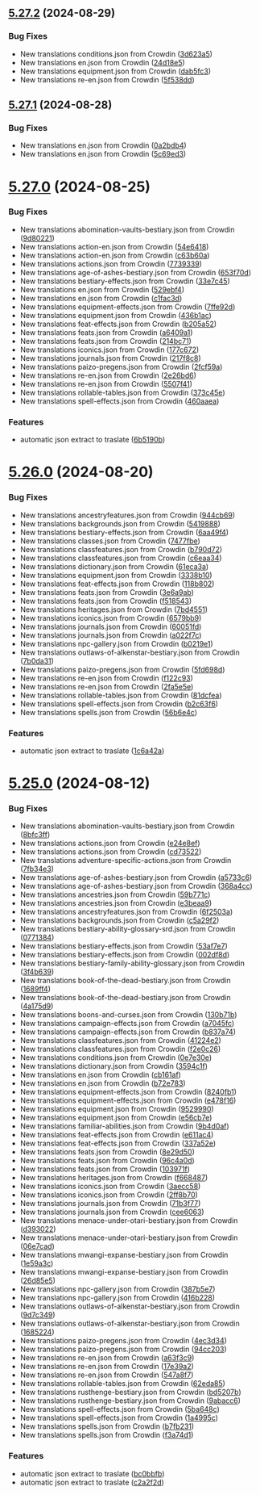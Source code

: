 ## [5.27.2](https://github.com/allnnde/pf2e-esp-translation/compare/v5.27.1...v5.27.2) (2024-08-29)


### Bug Fixes

* New translations conditions.json from Crowdin ([3d623a5](https://github.com/allnnde/pf2e-esp-translation/commit/3d623a583d542cd7ce9e3a070c16aeffd2105dda))
* New translations en.json from Crowdin ([24d18e5](https://github.com/allnnde/pf2e-esp-translation/commit/24d18e5d5dc75e88a253ed5920ad048d7e8d4243))
* New translations equipment.json from Crowdin ([dab5fc3](https://github.com/allnnde/pf2e-esp-translation/commit/dab5fc34a3ee44af0c3e8ce09e4fa25165cb322d))
* New translations re-en.json from Crowdin ([5f538dd](https://github.com/allnnde/pf2e-esp-translation/commit/5f538dd308924b8f7109ffb53b95a0c56be1414e))



## [5.27.1](https://github.com/allnnde/pf2e-esp-translation/compare/v5.27.0...v5.27.1) (2024-08-28)


### Bug Fixes

* New translations en.json from Crowdin ([0a2bdb4](https://github.com/allnnde/pf2e-esp-translation/commit/0a2bdb4ed262fbaf06de65450707ed5c3dbdaedd))
* New translations en.json from Crowdin ([5c69ed3](https://github.com/allnnde/pf2e-esp-translation/commit/5c69ed3be3622f14ec62c7aa61a2075909d931cf))



# [5.27.0](https://github.com/allnnde/pf2e-esp-translation/compare/v5.26.0...v5.27.0) (2024-08-25)


### Bug Fixes

* New translations abomination-vaults-bestiary.json from Crowdin ([9d80221](https://github.com/allnnde/pf2e-esp-translation/commit/9d802218ac8a8c321a7601b91910029c64f914ca))
* New translations action-en.json from Crowdin ([54e6418](https://github.com/allnnde/pf2e-esp-translation/commit/54e64185e58aad6d524f32cbfec5ddbec2f84d92))
* New translations action-en.json from Crowdin ([c63b60a](https://github.com/allnnde/pf2e-esp-translation/commit/c63b60ad08e1c59459fbed4f5cc7131d66d5f2a3))
* New translations actions.json from Crowdin ([7739339](https://github.com/allnnde/pf2e-esp-translation/commit/7739339125977c4fb4c55194c9eb02b0788f644f))
* New translations age-of-ashes-bestiary.json from Crowdin ([653f70d](https://github.com/allnnde/pf2e-esp-translation/commit/653f70db50d363501ef3ab84cd3eaa5ac4a81fdb))
* New translations bestiary-effects.json from Crowdin ([33e7c45](https://github.com/allnnde/pf2e-esp-translation/commit/33e7c450a01f8053f3c7fa76ad1bdeb87751d53d))
* New translations en.json from Crowdin ([529ebf4](https://github.com/allnnde/pf2e-esp-translation/commit/529ebf49c40b5b6b09a17cdab4988e33c0ce53fd))
* New translations en.json from Crowdin ([c1fac3d](https://github.com/allnnde/pf2e-esp-translation/commit/c1fac3d6a217e609b54c4765965fe137e2853ff4))
* New translations equipment-effects.json from Crowdin ([7ffe92d](https://github.com/allnnde/pf2e-esp-translation/commit/7ffe92d8a8c00c2395112568b2c71aafca102b4b))
* New translations equipment.json from Crowdin ([436b1ac](https://github.com/allnnde/pf2e-esp-translation/commit/436b1ac3c69cdc6beebc605cf6fa1238ac156c72))
* New translations feat-effects.json from Crowdin ([b205a52](https://github.com/allnnde/pf2e-esp-translation/commit/b205a5276c6fa3dd4a9291722e6c4eff7b0b9243))
* New translations feats.json from Crowdin ([a6409a1](https://github.com/allnnde/pf2e-esp-translation/commit/a6409a1fdaeb4ab1d4df3ecf2b0087e22556d22f))
* New translations feats.json from Crowdin ([214bc71](https://github.com/allnnde/pf2e-esp-translation/commit/214bc7118794f244a04f66f16f3ecd58ff70ab1a))
* New translations iconics.json from Crowdin ([177c672](https://github.com/allnnde/pf2e-esp-translation/commit/177c6726d62ddc5a7855bee9dd96d02f81641828))
* New translations journals.json from Crowdin ([217f8c8](https://github.com/allnnde/pf2e-esp-translation/commit/217f8c8397c6c6867ef7beeed009b0bfa424f5f7))
* New translations paizo-pregens.json from Crowdin ([2fcf59a](https://github.com/allnnde/pf2e-esp-translation/commit/2fcf59ad0dd49b2ac78e0c526e5f9418dd9493d2))
* New translations re-en.json from Crowdin ([2e26bd6](https://github.com/allnnde/pf2e-esp-translation/commit/2e26bd6413d76eb7f41d995695928ff0b3659602))
* New translations re-en.json from Crowdin ([5507f41](https://github.com/allnnde/pf2e-esp-translation/commit/5507f41439b7fc6f020b90de64400c6e0de03bc8))
* New translations rollable-tables.json from Crowdin ([373c45e](https://github.com/allnnde/pf2e-esp-translation/commit/373c45ee87992ad7e7155e0190c1da26a3bb062f))
* New translations spell-effects.json from Crowdin ([460aaea](https://github.com/allnnde/pf2e-esp-translation/commit/460aaea382016a568fae91c6f63298100abe0182))


### Features

* automatic json extract to traslate ([6b5190b](https://github.com/allnnde/pf2e-esp-translation/commit/6b5190b129afb75a68d764a5106f1f20a44fdca5))



# [5.26.0](https://github.com/allnnde/pf2e-esp-translation/compare/v5.25.0...v5.26.0) (2024-08-20)


### Bug Fixes

* New translations ancestryfeatures.json from Crowdin ([944cb69](https://github.com/allnnde/pf2e-esp-translation/commit/944cb6992ea58dcc41544cb837206499c379fb7f))
* New translations backgrounds.json from Crowdin ([5419888](https://github.com/allnnde/pf2e-esp-translation/commit/541988875831d42debbefaa60124210734f0555e))
* New translations bestiary-effects.json from Crowdin ([6aa49f4](https://github.com/allnnde/pf2e-esp-translation/commit/6aa49f4890ee91898d3d28134f0cf021a4c6a250))
* New translations classes.json from Crowdin ([7477fbe](https://github.com/allnnde/pf2e-esp-translation/commit/7477fbed7ae9868e0edbcb6d3ec0c2e4e3223cb6))
* New translations classfeatures.json from Crowdin ([b790d72](https://github.com/allnnde/pf2e-esp-translation/commit/b790d7215fbdd5febe3baa0309b122351b695d08))
* New translations classfeatures.json from Crowdin ([c6eaa34](https://github.com/allnnde/pf2e-esp-translation/commit/c6eaa34febab219bb8f80c0889da32c89d903bad))
* New translations dictionary.json from Crowdin ([61eca3a](https://github.com/allnnde/pf2e-esp-translation/commit/61eca3a89b712b0f75aab5f174351a7c55082372))
* New translations equipment.json from Crowdin ([3338b10](https://github.com/allnnde/pf2e-esp-translation/commit/3338b109b3dfddc871c99c25c58d184daf4259ea))
* New translations feat-effects.json from Crowdin ([118b802](https://github.com/allnnde/pf2e-esp-translation/commit/118b8026133a3a4534b9300870aa8ba2d8c8666b))
* New translations feats.json from Crowdin ([3e6a9ab](https://github.com/allnnde/pf2e-esp-translation/commit/3e6a9aba66fd9c8c2fe63d33ce31b8f65496f10a))
* New translations feats.json from Crowdin ([f518543](https://github.com/allnnde/pf2e-esp-translation/commit/f518543909ae6ad31fc5c334e08f0d49fec641ab))
* New translations heritages.json from Crowdin ([7bd4551](https://github.com/allnnde/pf2e-esp-translation/commit/7bd4551c4ae89209c8db90e8ba3c67d106dcac5d))
* New translations iconics.json from Crowdin ([6579bb9](https://github.com/allnnde/pf2e-esp-translation/commit/6579bb994f0e23144e1013ef98f53f3c035b392d))
* New translations journals.json from Crowdin ([60051fd](https://github.com/allnnde/pf2e-esp-translation/commit/60051fd440538678d5e50246c06577351776b064))
* New translations journals.json from Crowdin ([a022f7c](https://github.com/allnnde/pf2e-esp-translation/commit/a022f7c440a63afa4b8690f9af70890691f0d10a))
* New translations npc-gallery.json from Crowdin ([b0219e1](https://github.com/allnnde/pf2e-esp-translation/commit/b0219e168672a3e1048db4f5338fa5e6c9407bd3))
* New translations outlaws-of-alkenstar-bestiary.json from Crowdin ([7b0da31](https://github.com/allnnde/pf2e-esp-translation/commit/7b0da310337f40c179531cd72ad4b7cd3018305b))
* New translations paizo-pregens.json from Crowdin ([5fd698d](https://github.com/allnnde/pf2e-esp-translation/commit/5fd698d4cc4667633bd5b7dc217be9c339f97275))
* New translations re-en.json from Crowdin ([f122c93](https://github.com/allnnde/pf2e-esp-translation/commit/f122c93224ae508607074b2de4b9bfae4fab78fd))
* New translations re-en.json from Crowdin ([2fa5e5e](https://github.com/allnnde/pf2e-esp-translation/commit/2fa5e5ec899da4efa5ec6f91e54c10b70a7f9d80))
* New translations rollable-tables.json from Crowdin ([81dcfea](https://github.com/allnnde/pf2e-esp-translation/commit/81dcfea3c870fe4ef6dc4755ee6551cbd0a71fa9))
* New translations spell-effects.json from Crowdin ([b2c63f6](https://github.com/allnnde/pf2e-esp-translation/commit/b2c63f699344fdd76ddf3e6a1ffb02c370045490))
* New translations spells.json from Crowdin ([56b6e4c](https://github.com/allnnde/pf2e-esp-translation/commit/56b6e4ca35d859e4b3a9434d136fec066539ea24))


### Features

* automatic json extract to traslate ([1c6a42a](https://github.com/allnnde/pf2e-esp-translation/commit/1c6a42ac618b5bcac59d2c3860579feb1f8e3387))



# [5.25.0](https://github.com/allnnde/pf2e-esp-translation/compare/v5.24.0...v5.25.0) (2024-08-12)


### Bug Fixes

* New translations abomination-vaults-bestiary.json from Crowdin ([8bfc3ff](https://github.com/allnnde/pf2e-esp-translation/commit/8bfc3ff11bad058c01ea74abe08ae89fc1890faf))
* New translations actions.json from Crowdin ([e24e8ef](https://github.com/allnnde/pf2e-esp-translation/commit/e24e8ef89fd7c3bf1168cb6d3e458ffeb827e37d))
* New translations actions.json from Crowdin ([cd73522](https://github.com/allnnde/pf2e-esp-translation/commit/cd735228267357522f9d3d893e9af9670708e657))
* New translations adventure-specific-actions.json from Crowdin ([7fb34e3](https://github.com/allnnde/pf2e-esp-translation/commit/7fb34e34815fd065c34ac27274ef1a0dc2b38460))
* New translations age-of-ashes-bestiary.json from Crowdin ([a5733c6](https://github.com/allnnde/pf2e-esp-translation/commit/a5733c67657e62ae00a82f4746a58dfad9e0a038))
* New translations age-of-ashes-bestiary.json from Crowdin ([368a4cc](https://github.com/allnnde/pf2e-esp-translation/commit/368a4ccb23973181be06a5a703cbd76fd3e96139))
* New translations ancestries.json from Crowdin ([59b771c](https://github.com/allnnde/pf2e-esp-translation/commit/59b771c8f5c9c6647396c2fc195e3b4e54cdae1e))
* New translations ancestries.json from Crowdin ([e3beaa9](https://github.com/allnnde/pf2e-esp-translation/commit/e3beaa92049748e4a173f80c1326246f1fd89144))
* New translations ancestryfeatures.json from Crowdin ([6f2503a](https://github.com/allnnde/pf2e-esp-translation/commit/6f2503a3eb892b41dd985b4e01c87cb90fef1d0b))
* New translations backgrounds.json from Crowdin ([c5a29f2](https://github.com/allnnde/pf2e-esp-translation/commit/c5a29f2449b41f094ce7a08b5f6fff362d40c457))
* New translations bestiary-ability-glossary-srd.json from Crowdin ([0771384](https://github.com/allnnde/pf2e-esp-translation/commit/07713849e4dbd228a882bfe129b31af2c390ee3e))
* New translations bestiary-effects.json from Crowdin ([53af7e7](https://github.com/allnnde/pf2e-esp-translation/commit/53af7e7cad7dc4990a3ddd3fbbc002ad4bbcae98))
* New translations bestiary-effects.json from Crowdin ([002df8d](https://github.com/allnnde/pf2e-esp-translation/commit/002df8d84e9a4f2ca63ef876dc581d4a75cadcd9))
* New translations bestiary-family-ability-glossary.json from Crowdin ([3f4b639](https://github.com/allnnde/pf2e-esp-translation/commit/3f4b6396e98db8c99e39fc0549ac144b119c5697))
* New translations book-of-the-dead-bestiary.json from Crowdin ([1689ff4](https://github.com/allnnde/pf2e-esp-translation/commit/1689ff422bfee786d31d03b695957bc20a1d1b48))
* New translations book-of-the-dead-bestiary.json from Crowdin ([4a175d9](https://github.com/allnnde/pf2e-esp-translation/commit/4a175d958b203603b57aa5cbda6de839f9869e49))
* New translations boons-and-curses.json from Crowdin ([130b71b](https://github.com/allnnde/pf2e-esp-translation/commit/130b71b08034982afd3fc5c557f0746435a2540b))
* New translations campaign-effects.json from Crowdin ([a7045fc](https://github.com/allnnde/pf2e-esp-translation/commit/a7045fcd25d7df21bb878ea8952e18fa45f6f23c))
* New translations campaign-effects.json from Crowdin ([b837a74](https://github.com/allnnde/pf2e-esp-translation/commit/b837a74743f97d2038e7c35191f5aff02baf36f1))
* New translations classfeatures.json from Crowdin ([41224e2](https://github.com/allnnde/pf2e-esp-translation/commit/41224e293d68726a7cf2e8b52f8addecd117a47b))
* New translations classfeatures.json from Crowdin ([f2e0c26](https://github.com/allnnde/pf2e-esp-translation/commit/f2e0c261a65e378857fbe9c2106549bdc386ff22))
* New translations conditions.json from Crowdin ([0e7e30e](https://github.com/allnnde/pf2e-esp-translation/commit/0e7e30e21cc4b3107987d5b01f24c98b82a169ce))
* New translations dictionary.json from Crowdin ([3594c1f](https://github.com/allnnde/pf2e-esp-translation/commit/3594c1f638a532cfa783667dfac83192789a69eb))
* New translations en.json from Crowdin ([cb161af](https://github.com/allnnde/pf2e-esp-translation/commit/cb161afa4c0e6b5d4cacab1ebc3648569422fe09))
* New translations en.json from Crowdin ([b72e783](https://github.com/allnnde/pf2e-esp-translation/commit/b72e783833b7b212f781d38bd3764b3e4dc2c9af))
* New translations equipment-effects.json from Crowdin ([8240fb1](https://github.com/allnnde/pf2e-esp-translation/commit/8240fb1846686f60a825bded597203b87053b2a2))
* New translations equipment-effects.json from Crowdin ([e478f16](https://github.com/allnnde/pf2e-esp-translation/commit/e478f16fe851022d3dcbe5b1459808c8d40d34fa))
* New translations equipment.json from Crowdin ([9529990](https://github.com/allnnde/pf2e-esp-translation/commit/9529990a31916f38ddd06fe9cd76b8924f7acb86))
* New translations equipment.json from Crowdin ([e56cb7e](https://github.com/allnnde/pf2e-esp-translation/commit/e56cb7e414b77499e91fad72cad39044f73742f9))
* New translations familiar-abilities.json from Crowdin ([9b4d0af](https://github.com/allnnde/pf2e-esp-translation/commit/9b4d0af5e37d7496b98d3d6d368fde62c7b61a40))
* New translations feat-effects.json from Crowdin ([e611ac4](https://github.com/allnnde/pf2e-esp-translation/commit/e611ac4f741960d5fc7d7209681e256fdb719100))
* New translations feat-effects.json from Crowdin ([337a52e](https://github.com/allnnde/pf2e-esp-translation/commit/337a52ed1814ed5df66594f66109d38bae3a805d))
* New translations feats.json from Crowdin ([8e29d50](https://github.com/allnnde/pf2e-esp-translation/commit/8e29d50319f66bd09c3942b2302bf90eea85d703))
* New translations feats.json from Crowdin ([96c4a0d](https://github.com/allnnde/pf2e-esp-translation/commit/96c4a0d27d04772bd395a5b79dbef767673d8b44))
* New translations feats.json from Crowdin ([103971f](https://github.com/allnnde/pf2e-esp-translation/commit/103971f13911b63a5156af3f4dcafb8bd91123b9))
* New translations heritages.json from Crowdin ([f668487](https://github.com/allnnde/pf2e-esp-translation/commit/f668487a5fc006bad3f1e1352f970eb2010dbe64))
* New translations iconics.json from Crowdin ([3aecc58](https://github.com/allnnde/pf2e-esp-translation/commit/3aecc5886748caf77fa17d0d91bae2e5fab1de23))
* New translations iconics.json from Crowdin ([2ff8b70](https://github.com/allnnde/pf2e-esp-translation/commit/2ff8b7066c8cc6b0122aa225f6d96ff7e144454c))
* New translations journals.json from Crowdin ([71b3f77](https://github.com/allnnde/pf2e-esp-translation/commit/71b3f77c642de317bf530e11f1b7ad9227b13383))
* New translations journals.json from Crowdin ([cee6063](https://github.com/allnnde/pf2e-esp-translation/commit/cee606333de67bff3bb63b14dc4183f9179160ea))
* New translations menace-under-otari-bestiary.json from Crowdin ([d393022](https://github.com/allnnde/pf2e-esp-translation/commit/d3930225d8794cd4bbe9a75c44e79ca71843e935))
* New translations menace-under-otari-bestiary.json from Crowdin ([06e7cad](https://github.com/allnnde/pf2e-esp-translation/commit/06e7cadb9549c3506f06ea71bca9c6cf3b629be5))
* New translations mwangi-expanse-bestiary.json from Crowdin ([1e59a3c](https://github.com/allnnde/pf2e-esp-translation/commit/1e59a3c70401c29817d50e90d025ba2a7d277c0d))
* New translations mwangi-expanse-bestiary.json from Crowdin ([26d85e5](https://github.com/allnnde/pf2e-esp-translation/commit/26d85e5ee981d844e0196bca956fe9c02b0e16ee))
* New translations npc-gallery.json from Crowdin ([387b5e7](https://github.com/allnnde/pf2e-esp-translation/commit/387b5e7b0add975846d99b377bd3aa4b4c2af8ac))
* New translations npc-gallery.json from Crowdin ([416b228](https://github.com/allnnde/pf2e-esp-translation/commit/416b228bc607628737188395be1365ddb162bbb5))
* New translations outlaws-of-alkenstar-bestiary.json from Crowdin ([9d7c349](https://github.com/allnnde/pf2e-esp-translation/commit/9d7c34987cfcb799a77a5d6447756a52a98a3333))
* New translations outlaws-of-alkenstar-bestiary.json from Crowdin ([1685224](https://github.com/allnnde/pf2e-esp-translation/commit/16852240cda9e693a48084fc4f5340260bf05c43))
* New translations paizo-pregens.json from Crowdin ([4ec3d34](https://github.com/allnnde/pf2e-esp-translation/commit/4ec3d34511d493493951b257f81b960ad298c6e7))
* New translations paizo-pregens.json from Crowdin ([94cc203](https://github.com/allnnde/pf2e-esp-translation/commit/94cc20316cc5d4faaf873e34af547312895418eb))
* New translations re-en.json from Crowdin ([a63f3c9](https://github.com/allnnde/pf2e-esp-translation/commit/a63f3c98c13ed8e23a7c1cc62f2eab4d1f796ef1))
* New translations re-en.json from Crowdin ([17e39a2](https://github.com/allnnde/pf2e-esp-translation/commit/17e39a2db6fa6916da469bad5bc64fece7ca3ab8))
* New translations re-en.json from Crowdin ([547a8f7](https://github.com/allnnde/pf2e-esp-translation/commit/547a8f77914e81489d595134a56d026163c0e638))
* New translations rollable-tables.json from Crowdin ([62eda85](https://github.com/allnnde/pf2e-esp-translation/commit/62eda85a044b3ac652047b06b7cfd6c12cafa990))
* New translations rusthenge-bestiary.json from Crowdin ([bd5207b](https://github.com/allnnde/pf2e-esp-translation/commit/bd5207bdb9366b66874498ffae391f3b7a5e1d8e))
* New translations rusthenge-bestiary.json from Crowdin ([9abacc6](https://github.com/allnnde/pf2e-esp-translation/commit/9abacc6c5b2bd707a2f51fa81ce982f359951958))
* New translations spell-effects.json from Crowdin ([5ba648c](https://github.com/allnnde/pf2e-esp-translation/commit/5ba648c77ab66ec46c6f22a9c16f2e4902104569))
* New translations spell-effects.json from Crowdin ([1a4995c](https://github.com/allnnde/pf2e-esp-translation/commit/1a4995c725a30a48597f3468deac1cf9c508cbb5))
* New translations spells.json from Crowdin ([b7fb231](https://github.com/allnnde/pf2e-esp-translation/commit/b7fb23161dc249012819c02c99eab0d00427c101))
* New translations spells.json from Crowdin ([f3a74d1](https://github.com/allnnde/pf2e-esp-translation/commit/f3a74d1774e4d381cf5f65d44cb54d7cd44a069e))


### Features

* automatic json extract to traslate ([bc0bbfb](https://github.com/allnnde/pf2e-esp-translation/commit/bc0bbfb5448e448d2f7597311ef249b017dc43b0))
* automatic json extract to traslate ([c2a2f2d](https://github.com/allnnde/pf2e-esp-translation/commit/c2a2f2de46d1be000c26e3d64dbce3abb980f145))




